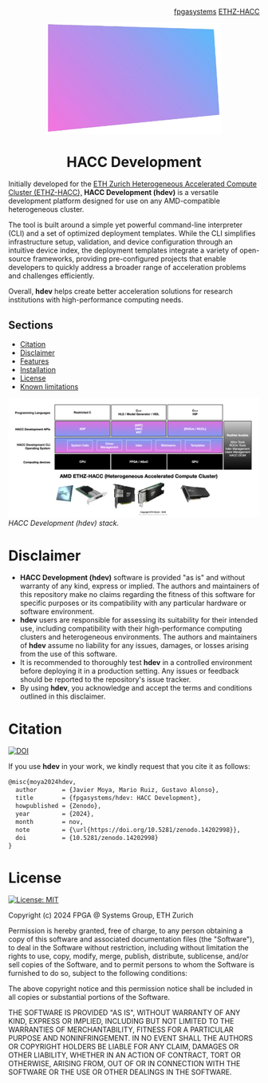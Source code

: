<!-- <div id="readme" class="Box-body readme blob js-code-block-container">
<article class="markdown-body entry-content p-3 p-md-6" itemprop="text"> -->
<p align="right">
<a href="https://github.com/fpgasystems">fpgasystems</a> <a href="https://github.com/fpgasystems/hacc">ETHZ-HACC</a>
</p>

<p align="center">
<img src="https://github.com/fpgasystems/hdev/blob/main/hdev-removebg.png" align="center" width="350">
</p>

<h1 align="center">
  HACC Development
</h1> 

Initially developed for the [ETH Zurich Heterogeneous Accelerated Compute Cluster (ETHZ-HACC),](https://github.com/fpgasystems/hacc) **HACC Development (hdev)** is a versatile development platform designed for use on any AMD-compatible heterogeneous cluster. 

The tool is built around a simple yet powerful command-line interpreter (CLI) and a set of optimized deployment templates. While the CLI simplifies infrastructure setup, validation, and device configuration through an intuitive device index, the deployment templates integrate a variety of open-source frameworks, providing pre-configured projects that enable developers to quickly address a broader range of acceleration problems and challenges efficiently.

Overall, **hdev** helps create better acceleration solutions for research institutions with high-performance computing needs.

## Sections
* [Citation](#citation)
* [Disclaimer](#disclaimer)
* [Features](./features.md#features)
* [Installation](https://github.com/fpgasystems/hdev_install/?tab=readme-ov-file#installation)
* [License](#license)
* [Known limitations](./known-limitations.md#known-limitations)

![HACC Development (hdev) stack.](./stack.png "HACC Development (hdev) stack.")
*HACC Development (hdev) stack.*

# Disclaimer

* **HACC Development (hdev)** software is provided "as is" and without warranty of any kind, express or implied. The authors and maintainers of this repository make no claims regarding the fitness of this software for specific purposes or its compatibility with any particular hardware or software environment.
* **hdev** users are responsible for assessing its suitability for their intended use, including compatibility with their high-performance computing clusters and heterogeneous environments. The authors and maintainers of **hdev** assume no liability for any issues, damages, or losses arising from the use of this software.
* It is recommended to thoroughly test **hdev** in a controlled environment before deploying it in a production setting. Any issues or feedback should be reported to the repository's issue tracker.
* By using **hdev**, you acknowledge and accept the terms and conditions outlined in this disclaimer.

# Citation

[![DOI](https://zenodo.org/badge/DOI/10.5281/zenodo.14202998.svg)](https://doi.org/10.5281/zenodo.14202998)

If you use **hdev** in your work, we kindly request that you cite it as follows:

```
@misc{moya2024hdev,
  author       = {Javier Moya, Mario Ruiz, Gustavo Alonso},
  title        = {fpgasystems/hdev: HACC Development},
  howpublished = {Zenodo},
  year         = {2024},
  month        = nov,
  note         = {\url{https://doi.org/10.5281/zenodo.14202998}},
  doi          = {10.5281/zenodo.14202998}
}
```

# License

[![License: MIT](https://img.shields.io/badge/License-MIT-yellow.svg)](https://opensource.org/licenses/MIT)

Copyright (c) 2024 FPGA @ Systems Group, ETH Zurich

Permission is hereby granted, free of charge, to any person obtaining a copy
of this software and associated documentation files (the "Software"), to deal
in the Software without restriction, including without limitation the rights
to use, copy, modify, merge, publish, distribute, sublicense, and/or sell
copies of the Software, and to permit persons to whom the Software is
furnished to do so, subject to the following conditions:

The above copyright notice and this permission notice shall be included in all
copies or substantial portions of the Software.

THE SOFTWARE IS PROVIDED "AS IS", WITHOUT WARRANTY OF ANY KIND, EXPRESS OR
IMPLIED, INCLUDING BUT NOT LIMITED TO THE WARRANTIES OF MERCHANTABILITY,
FITNESS FOR A PARTICULAR PURPOSE AND NONINFRINGEMENT. IN NO EVENT SHALL THE
AUTHORS OR COPYRIGHT HOLDERS BE LIABLE FOR ANY CLAIM, DAMAGES OR OTHER
LIABILITY, WHETHER IN AN ACTION OF CONTRACT, TORT OR OTHERWISE, ARISING FROM,
OUT OF OR IN CONNECTION WITH THE SOFTWARE OR THE USE OR OTHER DEALINGS IN THE
SOFTWARE.